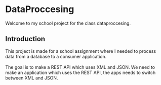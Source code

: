 # DataProccesing
Welcome to my school project for the class dataproccesing.

## Introduction
This project is made for a school assignment where I needed to process data from a database to a consumer application.<br><br>
The goal is to make a REST API which uses XML and JSON.
We need to make an application which uses the REST API, the apps needs to switch between XML and JSON.
